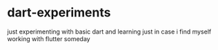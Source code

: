 # dart-experiments


just experimenting with basic dart and learning just in case i find myself working with flutter someday
